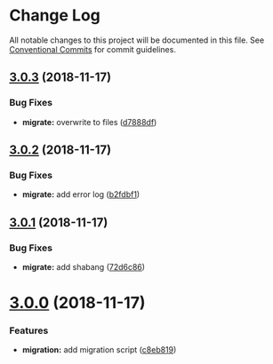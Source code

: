 # Change Log

All notable changes to this project will be documented in this file.
See [Conventional Commits](https://conventionalcommits.org) for commit guidelines.

## [3.0.3](https://github.com/proofdict/proofdict/compare/v3.0.2...v3.0.3) (2018-11-17)


### Bug Fixes

* **migrate:** overwrite to files ([d7888df](https://github.com/proofdict/proofdict/commit/d7888df))





## [3.0.2](https://github.com/proofdict/proofdict/compare/v3.0.1...v3.0.2) (2018-11-17)


### Bug Fixes

* **migrate:** add error log ([b2fdbf1](https://github.com/proofdict/proofdict/commit/b2fdbf1))





## [3.0.1](https://github.com/proofdict/proofdict/compare/v3.0.0...v3.0.1) (2018-11-17)


### Bug Fixes

* **migrate:** add shabang ([72d6c86](https://github.com/proofdict/proofdict/commit/72d6c86))





# [3.0.0](https://github.com/proofdict/proofdict/compare/v2.2.1...v3.0.0) (2018-11-17)


### Features

* **migration:** add migration script ([c8eb819](https://github.com/proofdict/proofdict/commit/c8eb819))
